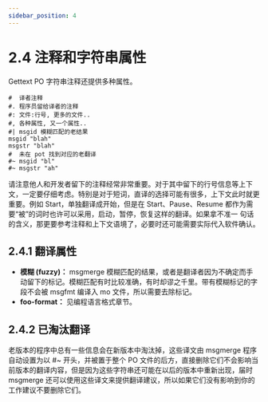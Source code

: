 ```yaml
---
sidebar_position: 4
---
```


# 2.4 注释和字符串属性

Gettext PO 字符串注释还提供多种属性。

```gettext
#  译者注释
#. 程序员留给译者的注释
#: 文件:行号, 更多的文件..
#, 各种属性, 又一个属性..
#| msgid 模糊匹配的老结果
msgid "blah"
msgstr "blah"
#  未在 pot 找到对应的老翻译
#~ msgid "bl"
#~ msgstr "ah"
```

请注意他人和开发者留下的注释经常非常重要。对于其中留下的行号信息等上下文，一定要仔细考虑。特别是对于短词，直译的选择可能有很多，上下文此时就更重要。例如 Start，单独翻译成开始，但是在 Start、Pause、Resume 都作为需要“被”的词时也许可以采用，启动，暂停，恢复这样的翻译。如果拿不准一
句话的含义，那更要参考注释和上下文语境了，必要时还可能需要实际代入软件确认。

## 2.4.1 翻译属性

- **模糊 (fuzzy)：** msgmerge 模糊匹配的结果，或者是翻译者因为不确定而手动留下的标记。模糊匹配有时比较准确，有时却谬之千里。带有模糊标记的字段不会被 msgfmt 编译入 mo 文件，所以需要去除标记。
- **foo-format：** 见编程语言格式章节。

## 2.4.2 已淘汰翻译

老版本的程序中总有一些信息会在新版本中淘汰掉，这些译文由 msgmerge 程序自动设置为以 #~ 开头，并被置于整个 PO 文件的后方，直接删除它们不会影响当前版本的翻译内容，但是因为这些字符串还可能在以后的版本中重新出现，届时 msgmerge 还可以使用这些译文来提供翻译建议，所以如果它们没有影响到你的工作建议不要删除它们。
